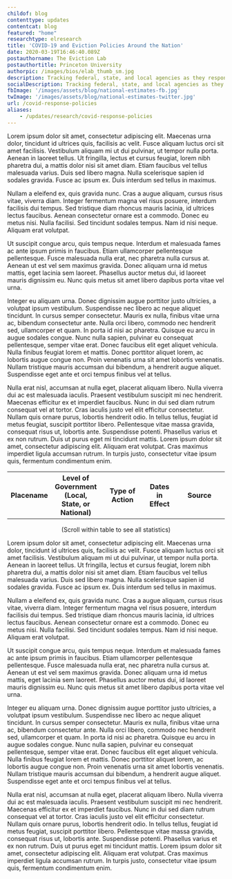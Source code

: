 ```yaml
---
childof: blog
contenttype: updates
contentcat: blog
featured: "home"
researchtype: elresearch
title: 'COVID-19 and Eviction Policies Around the Nation'
date: 2020-03-19T16:46:40.089Z
postauthorname: The Eviction Lab
postauthortitle: Princeton University
authorpic: /images/bios/elab_thumb_sm.jpg
description: Tracking federal, state, and local agencies as they respond to COVID-19.
socialDescription: Tracking federal, state, and local agencies as they respond to COVID-19.  
fbImage: '/images/assets/blog/national-estimates-fb.jpg'
twImage: '/images/assets/blog/national-estimates-twitter.jpg'
url: /covid-response-policies
aliases:
    - /updates/research/covid-response-policies
---
```


Lorem ipsum dolor sit amet, consectetur adipiscing elit. Maecenas urna dolor, tincidunt id ultrices quis, facilisis ac velit. Fusce aliquam luctus orci sit amet facilisis. Vestibulum aliquam mi ut dui pulvinar, ut tempor nulla porta. Aenean in laoreet tellus. Ut fringilla, lectus et cursus feugiat, lorem nibh pharetra dui, a mattis dolor nisi sit amet diam. Etiam faucibus vel tellus malesuada varius. Duis sed libero magna. Nulla scelerisque sapien id sodales gravida. Fusce ac ipsum ex. Duis interdum sed tellus in maximus.

Nullam a eleifend ex, quis gravida nunc. Cras a augue aliquam, cursus risus vitae, viverra diam. Integer fermentum magna vel risus posuere, interdum facilisis dui tempus. Sed tristique diam rhoncus mauris lacinia, id ultrices lectus faucibus. Aenean consectetur ornare est a commodo. Donec eu metus nisi. Nulla facilisi. Sed tincidunt sodales tempus. Nam id nisi neque. Aliquam erat volutpat.

Ut suscipit congue arcu, quis tempus neque. Interdum et malesuada fames ac ante ipsum primis in faucibus. Etiam ullamcorper pellentesque pellentesque. Fusce malesuada nulla erat, nec pharetra nulla cursus at. Aenean ut est vel sem maximus gravida. Donec aliquam urna id metus mattis, eget lacinia sem laoreet. Phasellus auctor metus dui, id laoreet mauris dignissim eu. Nunc quis metus sit amet libero dapibus porta vitae vel urna.

Integer eu aliquam urna. Donec dignissim augue porttitor justo ultricies, a volutpat ipsum vestibulum. Suspendisse nec libero ac neque aliquet tincidunt. In cursus semper consectetur. Mauris ex nulla, finibus vitae urna ac, bibendum consectetur ante. Nulla orci libero, commodo nec hendrerit sed, ullamcorper et quam. In porta id nisi ac pharetra. Quisque eu arcu in augue sodales congue. Nunc nulla sapien, pulvinar eu consequat pellentesque, semper vitae erat. Donec faucibus elit eget aliquet vehicula. Nulla finibus feugiat lorem et mattis. Donec porttitor aliquet lorem, ac lobortis augue congue non. Proin venenatis urna sit amet lobortis venenatis. Nullam tristique mauris accumsan dui bibendum, a hendrerit augue aliquet. Suspendisse eget ante et orci tempus finibus vel at tellus.

Nulla erat nisl, accumsan at nulla eget, placerat aliquam libero. Nulla viverra dui ac est malesuada iaculis. Praesent vestibulum suscipit mi nec hendrerit. Maecenas efficitur ex et imperdiet faucibus. Nunc in dui sed diam rutrum consequat vel at tortor. Cras iaculis justo vel elit efficitur consectetur. Nullam quis ornare purus, lobortis hendrerit odio. In tellus tellus, feugiat id metus feugiat, suscipit porttitor libero. Pellentesque vitae massa gravida, consequat risus ut, lobortis ante. Suspendisse potenti. Phasellus varius et ex non rutrum. Duis ut purus eget mi tincidunt mattis. Lorem ipsum dolor sit amet, consectetur adipiscing elit. Aliquam erat volutpat. Cras maximus imperdiet ligula accumsan rutrum. In turpis justo, consectetur vitae ipsum quis, fermentum condimentum enim.


<div id="covid-blog">
<div class="covid-blog-table">
<table class="page-stats table-responsive natl-est">
 <tr class="">
  <th style="width:5%;">Placename</th>
  <th style="width:5%;">Level of Government<br/>(Local, State, or National)</th>
  <th style="width:30%;">Type of Action</th>
  <th style="width:15%;">Dates in Effect</th>
  <th style="width:35%;">Source</th>
 </tr>
</table>
<p class="ital" style="text-align: center">(Scroll within table to see all statistics)</p>
</div>
</div>

Lorem ipsum dolor sit amet, consectetur adipiscing elit. Maecenas urna dolor, tincidunt id ultrices quis, facilisis ac velit. Fusce aliquam luctus orci sit amet facilisis. Vestibulum aliquam mi ut dui pulvinar, ut tempor nulla porta. Aenean in laoreet tellus. Ut fringilla, lectus et cursus feugiat, lorem nibh pharetra dui, a mattis dolor nisi sit amet diam. Etiam faucibus vel tellus malesuada varius. Duis sed libero magna. Nulla scelerisque sapien id sodales gravida. Fusce ac ipsum ex. Duis interdum sed tellus in maximus.

Nullam a eleifend ex, quis gravida nunc. Cras a augue aliquam, cursus risus vitae, viverra diam. Integer fermentum magna vel risus posuere, interdum facilisis dui tempus. Sed tristique diam rhoncus mauris lacinia, id ultrices lectus faucibus. Aenean consectetur ornare est a commodo. Donec eu metus nisi. Nulla facilisi. Sed tincidunt sodales tempus. Nam id nisi neque. Aliquam erat volutpat.

Ut suscipit congue arcu, quis tempus neque. Interdum et malesuada fames ac ante ipsum primis in faucibus. Etiam ullamcorper pellentesque pellentesque. Fusce malesuada nulla erat, nec pharetra nulla cursus at. Aenean ut est vel sem maximus gravida. Donec aliquam urna id metus mattis, eget lacinia sem laoreet. Phasellus auctor metus dui, id laoreet mauris dignissim eu. Nunc quis metus sit amet libero dapibus porta vitae vel urna.

Integer eu aliquam urna. Donec dignissim augue porttitor justo ultricies, a volutpat ipsum vestibulum. Suspendisse nec libero ac neque aliquet tincidunt. In cursus semper consectetur. Mauris ex nulla, finibus vitae urna ac, bibendum consectetur ante. Nulla orci libero, commodo nec hendrerit sed, ullamcorper et quam. In porta id nisi ac pharetra. Quisque eu arcu in augue sodales congue. Nunc nulla sapien, pulvinar eu consequat pellentesque, semper vitae erat. Donec faucibus elit eget aliquet vehicula. Nulla finibus feugiat lorem et mattis. Donec porttitor aliquet lorem, ac lobortis augue congue non. Proin venenatis urna sit amet lobortis venenatis. Nullam tristique mauris accumsan dui bibendum, a hendrerit augue aliquet. Suspendisse eget ante et orci tempus finibus vel at tellus.

Nulla erat nisl, accumsan at nulla eget, placerat aliquam libero. Nulla viverra dui ac est malesuada iaculis. Praesent vestibulum suscipit mi nec hendrerit. Maecenas efficitur ex et imperdiet faucibus. Nunc in dui sed diam rutrum consequat vel at tortor. Cras iaculis justo vel elit efficitur consectetur. Nullam quis ornare purus, lobortis hendrerit odio. In tellus tellus, feugiat id metus feugiat, suscipit porttitor libero. Pellentesque vitae massa gravida, consequat risus ut, lobortis ante. Suspendisse potenti. Phasellus varius et ex non rutrum. Duis ut purus eget mi tincidunt mattis. Lorem ipsum dolor sit amet, consectetur adipiscing elit. Aliquam erat volutpat. Cras maximus imperdiet ligula accumsan rutrum. In turpis justo, consectetur vitae ipsum quis, fermentum condimentum enim.
